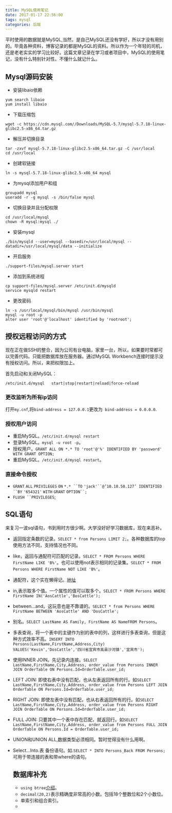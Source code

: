 ```yaml
---
title: MySQL使用笔记
date: 2017-01-17 22:56:00
tags: mysql
categories: 后端
---
```


平时使用的数据就是MySQL,当然，是自己MySQL还没有学好，所以才没有用别的。毕竟各种资料，博客记录的都是MySQL的资料。所以作为一个年轻的司机，还是老老实实的学习比较好。这篇文章记录在学习或者项目中，MySQL的使用笔记，没有什么特别针对性。不懂什么就记什么。<!--more-->

## Mysql源码安装

* 安装libaio依赖

```shell
yum search libaio 
yum install libaio 
```

* 下载压缩包

```shell
wget -c https://cdn.mysql.com//Downloads/MySQL-5.7/mysql-5.7.18-linux-glibc2.5-x86_64.tar.gz
```

* 解压并切换目录

```shell
tar -zxvf mysql-5.7.18-linux-glibc2.5-x86_64.tar.gz -C /usr/local
cd /usr/local
```

* 创建软链接

```shell
ln -s mysql-5.7.18-linux-glibc2.5-x86_64 mysql
```

* 为mysql添加用户和组

```shell
groupadd mysql
useradd -r -g mysql -s /bin/false mysql
```

* 切换目录并且分配权限

```shell
cd /usr/local/mysql
chown -R mysql:mysql ./
```

* 安装mysql

```shell
./bin/mysqld --user=mysql --basedir=/usr/local/mysql --datadir=/usr/local/mysql/data --initialize
```

* 开启服务

```shell
./support-files/mysql.server start
```

* 添加到系统进程

```shell
cp support-files/mysql.server /etc/init.d/mysqld
service mysqld restart
```

* 更改密码

```shell
ln -s /usr/local/mysql/bin/mysql /usr/bin/mysql
mysql -u root -p
alter user 'root'@'localhost' identified by 'rootroot';
```





## 授权远程访问的方式

现在正在做SSH的整合，因为公司有台电脑，家里一台，所以，如果要时常都可以完善代码。只能把数据库放在服务器。通过MySQL Workbench连接时提示没有授权访问。所以，来把权限加上。

首先启动和关闭MySQL：

```shel
/etc/init.d/mysql   start|stop|restart|reload|force-reload
```

###  更改监听为所有ip访问

打开`my.cnf`,将`bind-address = 127.0.0.1`更改为` bind-address = 0.0.0.0`.

### 授权用户访问

- 重启MySQL。`/etc/init.d/mysql restart`
- 登录MySQL。`mysql -u root -p`。
- 授权用户。`GRANT ALL ON *.* TO 'root'@'%' IDENTIFIED BY 'password' WITH GRANT OPTION;`
- 重启MySQL。`/etc/init.d/mysql restart`。



### 直接命令授权

- `GRANT` `ALL` `PRIVILEGES` `ON` `*.* ``TO` `'jack'``@’10.10.50.127’ IDENTIFIED ``BY` `'654321'` `WITH` `GRANT` `OPTION``;`
- `FLUSH ``PRIVILEGES`;

## SQL语句

来复习一波sql语句，书到用时方很少啊。大学没好好学习数据库，现在来恶补。
- 返回指定条数的记录。`SELECT * from Persons LIMIT 2;`。各种数据库的top使用方法不同，支持情况也不同。

- like，返回与通配符可匹配的记录。`SELECT * FROM Persons WHERE FirstName LIKE 'B%'`。也可以使用not表示相同的记录集。`SELECT * FROM Persons WHERE FirstName NOT LIKE 'B%'`。

- 通配符，这个实在懒得记。[地址](http://www.w3school.com.cn/sql/sql_wildcards.asp)

- in,表示取多个值。一个属性的值可以取多个。`SELECT * FROM Persons WHERE FirstName IN('AosCattle','BosCattle');`

- between...and。这玩意也是不靠谱的。`SELECT * from Persons WHERE FirstName BETWEEN 'AosCattle' AND 'DosCattle';`

- 别名。`SELECT LastName AS Family, FirstName AS NameFROM Persons`。

- 多表查询，将一个表中的主键作为别的表中的列，这样进行多表查询，但是这种方式效率不高。`INSERT INTO Persons(LastName,FirstName,Address,City) VALUES('Kevin','DosCattle','四川省宜宾市高县沙河镇','宜宾市');`

- 使用INNER JOIN。先记录内连接。`SELECT LastName,FirstName,City,Address, order_value from Persons INNER JOIN OrderTable ON Persons.Id=OrderTable.user_id;`

- LEFT JOIN: 即使右表中没有匹配，也从左表返回所有的行。如`SELECT LastName,FirstName,City,Address, order_value from Persons LEFT JOIN OrderTable ON Persons.Id=OrderTable.user_id;`

- RIGHT JOIN: 即使左表中没有匹配，也从右表返回所有的行。如`SELECT LastName,FirstName,City,Address, order_value from Persons RIGHT JOIN OrderTable ON Persons.Id=OrderTable.user_id;`

- FULL JOIN: 只要其中一个表中存在匹配，就返回行。如`SELECT LastName,FirstName,City,Address, order_value from Persons FULL JOIN OrderTable ON Persons.Id = OrderTable.user_id;`

- UNION和UNION ALL,数据类型必须相同。暂时觉得没有什么用啊。

- Select...Into.表 备份语句。如.`SELECT * INTO Persons_Back FROM Persons;`可用于带连接的表和带where的语句。

  ## 数据库补充

  - `using btree`[介绍](http://imysql.com/2016/01/06/mysql-faq-different-between-btree-and-hash-index.shtml)。
  - `decimal(20,2)`表示精确度非常高的小数。包括18个整数位和2个小数位。
  - 单索引和组合索引。
  - ​
